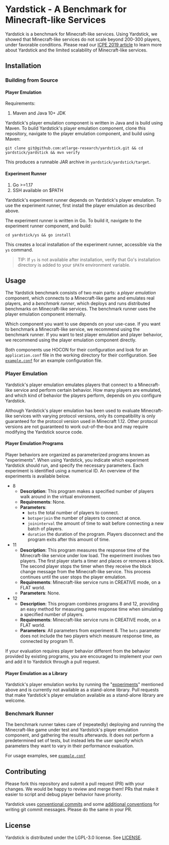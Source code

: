 
# Yardstick - A Benchmark for Minecraft-like Services

Yardstick is a benchmark for Minecraft-like services. Using Yardstick, we showed that Minecraft-like services do not scale beyond 200-300 players, under favorable conditions. Please read our [ICPE 2019 article](https://atlarge-research.com/pdfs/jvdsar-yardstick-benchmark-icpe-2019.pdf) to learn more about Yardstick and the limited scalability of Minecraft-like services.

## Installation

### Building from Source

#### Player Emulation

Requirements:

1. Maven and Java 10+ JDK

Yardstick's player emulation component is written in Java and is build using Maven.
To build Yardstick's player emulation component, clone this repository, navigate to the player emulation component, and build using Maven:

```
git clone git@github.com:atlarge-research/yardstick.git && cd yardstick/yardstick && mvn verify
```

This produces a runnable JAR archive in `yardstick/yardstick/target`.

#### Experiment Runner

1. Go >=1.17
2. SSH available on $PATH

Yardstick's experiment runner depends on Yardstick's player emulation. To use the experiment runner, first install the player emulation as described above. 

The experiment runner is written in Go. To build it, navigate to the experiment runner component, and build:

```
cd yardstick/ys && go install
```

This creates a local installation of the experiment runner, accessible via the `ys` command.

> TIP: If `ys` is not available after installation, verify that Go's installation directory is added to your `$PATH` environment variable.

## Usage

The Yardstick benchmark consists of two main parts: a *player emulation* component, which connects to a Minecraft-like game and emulates real players, and a *benchmark runner*, which deploys and runs distributed benchmarks on Minecraft-like services. The benchmark runner uses the player emulation component internally.

Which component you want to use depends on your use-case. If you want to benchmark a Minecraft-like service, we recommend using the benchmark runner.
If you want to test player emulation and player behavior, we recommend using the player emulation component directly.

Both components use HOCON for their configuration and look for an `application.conf` file in the working directory for their configuration. See [`example.conf`](example.conf) for an example configuration file.

### Player Emulation

Yardstick's player emulation emulates players that connect to a Minecraft-like service and perform certain behavior. How many players are emulated, and which kind of behavior the players perform, depends on you configure Yardstick.

Although Yardstick's player emulation has been used to evaluate Minecraft-like services with varying protocol versions, only its compatibility is only guaranteed for the protocol version used in Minecraft 1.12. Other protocol versions are not guaranteed to work out-of-the-box and may require modifying the Yardstick source code.

#### Player Emulation Programs

Player behaviors are organized as parameterized programs known as "experiments". When using Yardstick, you indicate which experiment Yardstick should run, and specify the necessary parameters. Each experiment is identified using a numerical ID. An overview of the experiments is available below.

- 8
	- **Description**: This program makes a specified number of players walk around in the virtual environment.
	- **Requirements**: None.
	- **Parameters**:
		- `bots` the total number of players to connect.
		- `botsperjoin` the number of players to connect at once.
		- `joininterval` the amount of time to wait before connecting a new batch of players.
		- `duration` the duration of the program. Players disconnect and the program exits after this amount of time.
- 11
	- **Description**: This program measures the response time of the Minecraft-like service under low load. The experiment involves two players. The first player starts a timer and places or removes a block. The second player stops the timer when they receive the block change message from the Minecraft-like service. This process continues until the user stops the player emulation.
	- **Requirements**: Minecraft-like service runs in CREATIVE mode, on a FLAT world.
	- **Parameters**: None.
- 12
	- **Description**: This program combines programs 8 and 12, providing an easy method for measuring game response time when simulating a specified number of players.
	- **Requirements**: Minecraft-like service runs in CREATIVE mode, on a FLAT world.
	- **Parameters**: All parameters from experiment 8. The `bots` parameter does not include the two players which measure response time, as connected by program 11.

If your evaluation requires player behavior different from the behavior provided by existing programs, you are encouraged to implement your own and add it to Yardstick through a pull request.

#### Player Emulation as a Library

Yardstick's player emulation works by running the "[experiments](#player-emulation-experiments)" mentioned above and is currently not available as a stand-alone library. Pull requests that make Yardstick's player emulation available as a stand-alone library are welcome.

### Benchmark Runner

The benchmark runner takes care of (repeatedly) deploying and running the Minecraft-like game under test and Yardstick's player emulation component, and gathering the results afterwards. It does not perform a predetermined set of tests, but instead lets the user specify which parameters they want to vary in their performance evaluation.

For usage examples, see [`example.conf`](example.conf)

## Contributing

Please fork this repository and submit a pull request (PR) with your changes. We would be happy to review and merge them! PRs that make it easier to script and debug player behavior have priority.

Yardstick uses [conventional commits](https://www.conventionalcommits.org/en/v1.0.0/) and some [additional conventions](https://chris.beams.io/posts/git-commit/) for writing git commit messages. Please do the same in your PR.

## License

Yardstick is distributed under the LGPL-3.0 license. See [LICENSE](./LICENSE).
